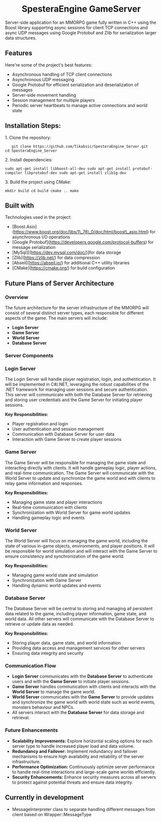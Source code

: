 <h1 align="center" id="title">SpesteraEngine GameServer</h1>

<p id="description">Server-side application for an MMORPG game fully written in C++ using the Boost library supporting async sessions for client TCP connections and async UDP messages using Google Protobuf and Zlib for serialization larger data structures.</p>

  
  
<h2>Features</h2>

Here're some of the project's best features:

*   Asynchronous handling of TCP client connections
*   Asynchronous UDP messaging
*   Google Protobuf for efficient serialization and deserialization of messages
*   Server-side movement handling
*   Session management for multiple players
*   Periodic server heartbeats to manage active connections and world state

<h2>Installation Steps:</h2>

<p>1. Clone the repository:</p>

```
   git clone https://github.com/Tikabsic/SpesteraEngine_Server.git    cd SpesteraEngine_Server
```

<p>2. Install dependencies:</p>

```
sudo apt-get install libboost-all-dev sudo apt-get install protobuf-compiler libprotobuf-dev sudo apt-get install zlib1g-dev
```

<p>3. Build the project using CMake:</p>

```
mkdir build cd build cmake .. make
```

  
  
<h2>Built with</h2>

Technologies used in the project:

*   \[Boost.Asio\](https://www.boost.org/doc/libs/1\_76\_0/doc/html/boost\_asio.html) for asynchronous I/O operations
*   \[Google Protobuf\](https://developers.google.com/protocol-buffers) for message serialization
*   \[MySql\][(https://dev.mysql.com/doc/)]for data storage
*   \[Zlib\](https://zlib.net/) for data compression
*   \[Abseil\](https://abseil.io/) for additional C++ utility libraries
*   \[CMake\](https://cmake.org/) for build configuration

<h2>Future Plans of Server Architecture</h2>

### Overview

The future architecture for the server infrastructure of the MMORPG will consist of several distinct server types, each responsible for different aspects of the game. The main servers will include:

- **Login Server**
- **Game Server**
- **World Server**
- **Database Server**

### Server Components

<h3>Login Server</h3>

The Login Server will handle player registration, login, and authentication. It will be implemented in C#/.NET, leveraging the robust capabilities of the .NET framework for managing user sessions and secure authentication. This server will communicate with both the Database Server for retrieving and storing user credentials and the Game Server for initiating player sessions.

**Key Responsibilities:**
- Player registration and login
- User authentication and session management
- Communication with Database Server for user data
- Interaction with Game Server to create player sessions

<h3>Game Server</h3>

The Game Server will be responsible for managing the game state and interacting directly with clients. It will handle gameplay logic, player actions, and real-time communication. The Game Server will communicate with the World Server to update and synchronize the game world and with clients to relay game information and responses.

**Key Responsibilities:**
- Managing game state and player interactions
- Real-time communication with clients
- Synchronization with World Server for game world updates
- Handling gameplay logic and events

<h3> World Server</h3>

The World Server will focus on managing the game world, including the state of various in-game objects, environments, and player positions. It will be responsible for world simulation and will interact with the Game Server to ensure consistency and synchronization of the game world.

**Key Responsibilities:**
- Managing game world state and simulation
- Synchronization with Game Server
- Handling dynamic world updates and events

<h3>Database Server</h3>

The Database Server will be central to storing and managing all persistent data related to the game, including player information, game state, and world data. All other servers will communicate with the Database Server to retrieve or update data as needed.

**Key Responsibilities:**
- Storing player data, game state, and world information
- Providing data access and management services for other servers
- Ensuring data integrity and security

### Communication Flow

- **Login Server** communicates with the **Database Server** to authenticate users and with the **Game Server** to initiate player sessions.
- **Game Server** handles communication with clients and interacts with the **World Server** to manage the game world.
- **World Server** communicates with the **Game Server** to provide updates and synchronize the game world with world state such as world events, monsters behaviour and NPCs.
- All servers interact with the **Database Server** for data storage and retrieval.

### Future Enhancements

- **Scalability Improvements:** Explore horizontal scaling options for each server type to handle increased player load and data volume.
- **Redundancy and Failover:** Implement redundancy and failover mechanisms to ensure high availability and reliability of the server infrastructure.
- **Performance Optimization:** Continuously optimize server performance to handle real-time interactions and large-scale game worlds efficiently.
- **Security Enhancements:** Enhance security measures across all servers to protect against potential threats and ensure data integrity.



<h2>Currently in development</h2>

* MessageInterpreter class to separate handling different messages from client based on Wrapper::MessageType
